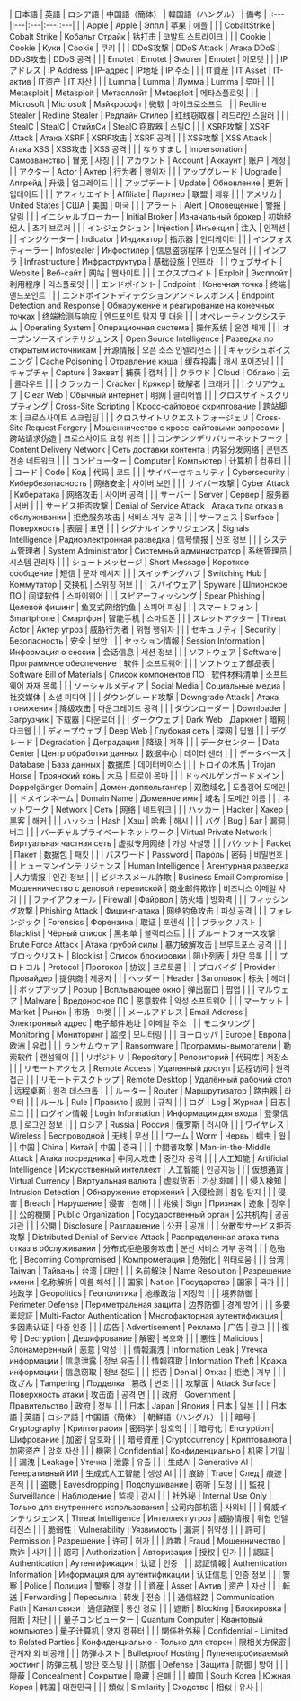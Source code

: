 | 日本語 | 英語 | ロシア語 | 中国語（簡体） | 韓国語（ハングル） | 備考 |
|:---|:---|:---|:---|:---|   |
| Apple | Apple | Эппл | 苹果 | 애플 |   |
| CobaltStrike | Cobalt Strike | Кобальт Страйк | 钴打击 | 코발트 스트라이크 |   |
| Cookie | Cookie | Куки | Cookie | 쿠키 |   |
| DDoS攻撃 | DDoS Attack | Атака DDoS | DDoS攻击 | DDoS 공격 |   |
| Emotet | Emotet | Эмотет | Emotet | 이모텟 |   |
| IPアドレス | IP Address | IP-адрес | IP地址 | IP 주소 |   |
| IT資産 | IT Asset | IT-актив | IT资产 | IT 자산 |   |
| Lumma | Lumma | Лумма | Lumma | 루마 |   |
| Metasploit | Metasploit | Метасплойт | Metasploit | 메타스플로잇 |   |
| Microsoft | Microsoft | Майкрософт | 微软 | 마이크로소프트 |   |
| Redline Stealer | Redline Stealer | Редлайн Стилер | 红线窃取器 | 레드라인 스틸러 |   |
| StealC | StealC | СтийлСи | StealC 窃取器 | 스틸C |   |
| XSRF攻撃 | XSRF Attack | Атака XSRF | XSRF攻击 | XSRF 공격 |   |
| XSS攻撃 | XSS Attack | Атака XSS | XSS攻击 | XSS 공격 |   |
| なりすまし | Impersonation | Самозванство | 冒充 | 사칭 |   |
| アカウント | Account | Аккаунт | 账户 | 계정 |   |
| アクター | Actor | Актер | 行为者 | 행위자 |   |
| アップグレード | Upgrade | Апгрейд | 升级 | 업그레이드 |   |
| アップデート | Update | Обновление | 更新 | 업데이트 |   |
| アフィリエイト | Affiliate | Партнер | 联盟 | 제휴 |   |
| アメリカ | United States | США | 美国 | 미국 |   |
| アラート | Alert | Оповещение | 警报 | 알림 |   |
| イニシャルブローカー | Initial Broker | Изначальный брокер | 初始经纪人 | 초기 브로커 |   |
| インジェクション | Injection | Инъекция | 注入 | 인젝션 |   |
| インジケーター | Indicator | Индикатор | 指示器 | 인디케이터 |   |
| インフォスティーラー | Infostealer | Инфостилер | 信息盗窃程序 | 인포스틸러 |   |
| インフラ | Infrastructure | Инфраструктура | 基础设施 | 인프라 |   |
| ウェブサイト | Website | Веб-сайт | 网站 | 웹사이트 |   |
| エクスプロイト | Exploit | Эксплойт | 利用程序 | 익스플로잇 |   |
| エンドポイント | Endpoint | Конечная точка | 终端 | 엔드포인트 |   |
| エンドポイントディテクションアンドレスポンス | Endpoint Detection and Response | Обнаружение и реагирование на конечных точках | 终端检测与响应 | 엔드포인트 탐지 및 대응 |   |
| オペレーティングシステム | Operating System | Операционная система | 操作系统 | 운영 체제 |   |
| オープンソースインテリジェンス | Open Source Intelligence | Разведка по открытым источникам | 开源情报 | 오픈 소스 인텔리전스 |   |
| キャッシュポイズニング | Cache Poisoning | Отравление кэша | 缓存投毒 | 캐시 포이즈닝 |   |
| キャプチャ | Capture | Захват | 捕获 | 캡처 |   |
| クラウド | Cloud | Облако | 云 | 클라우드 |   |
| クラッカー | Cracker | Крякер | 破解者 | 크래커 |   |
| クリアウェブ | Clear Web | Обычный интернет | 明网 | 클리어웹 |   |
| クロスサイトスクリプティング | Cross-Site Scripting | Кросс-сайтовое скриптование | 跨站脚本 | 크로스사이트 스크립팅 |   |
| クロスサイトリクエストフォージェリ | Cross-Site Request Forgery | Мошенничество с кросс-сайтовыми запросами | 跨站请求伪造 | 크로스사이트 요청 위조 |   |
| コンテンツデリバリーネットワーク | Content Delivery Network | Сеть доставки контента | 内容分发网络 | 콘텐츠 전송 네트워크 |   |
| コンピューター | Computer | Компьютер | 计算机 | 컴퓨터 |   |
| コード | Code | Код | 代码 | 코드 |   |
| サイバーセキュリティ | Cybersecurity | Кибербезопасность | 网络安全 | 사이버 보안 |   |
| サイバー攻撃 | Cyber Attack | Кибератака | 网络攻击 | 사이버 공격 |   |
| サーバー | Server | Сервер | 服务器 | 서버 |   |
| サービス拒否攻撃 | Denial of Service Attack | Атака типа отказ в обслуживании | 拒绝服务攻击 | 서비스 거부 공격 |   |
| サーフェス | Surface | Поверхность | 表层 | 표면 |   |
| シグナルインテリジェンス | Signals Intelligence | Радиоэлектронная разведка | 信号情报 | 신호 정보 |   |
| システム管理者 | System Administrator | Системный администратор | 系统管理员 | 시스템 관리자 |   |
| ショートメッセージ | Short Message | Короткое сообщение | 短信 | 문자 메시지 |   |
| スイッチングハブ | Switching Hub | Коммутатор | 交换机 | 스위칭 허브 |   |
| スパイウェア | Spyware | Шпионское ПО | 间谍软件 | 스파이웨어 |   |
| スピアーフィッシング | Spear Phishing | Целевой фишинг | 鱼叉式网络钓鱼 | 스피어 피싱 |   |
| スマートフォン | Smartphone | Смартфон | 智能手机 | 스마트폰 |   |
| スレットアクター | Threat Actor | Актер угроз | 威胁行为者 | 위협 행위자 |   |
| セキュリティ | Security | Безопасность | 安全 | 보안 |   |
| セッション情報 | Session Information | Информация о сессии | 会话信息 | 세션 정보 |   |
| ソフトウェア | Software | Программное обеспечение | 软件 | 소프트웨어 |   |
| ソフトウェア部品表 | Software Bill of Materials | Список компонентов ПО | 软件材料清单 | 소프트웨어 자재 목록 |   |
| ソーシャルメディア | Social Media | Социальные медиа | 社交媒体 | 소셜 미디어 |   |
| ダウングレード攻撃 | Downgrade Attack | Атака понижения | 降级攻击 | 다운그레이드 공격 |   |
| ダウンローダー | Downloader | Загрузчик | 下载器 | 다운로더 |   |
| ダークウェブ | Dark Web | Даркнет | 暗网 | 다크웹 |   |
| ディープウェブ | Deep Web | Глубокая сеть | 深网 | 딥웹 |   |
| デグレード | Degradation | Деградация | 降级 | 저하 |   |
| データセンター | Data Center | Центр обработки данных | 数据中心 | 데이터 센터 |   |
| データベース | Database | База данных | 数据库 | 데이터베이스 |   |
| トロイの木馬 | Trojan Horse | Троянский конь | 木马 | 트로이 목마 |   |
| ドッペルゲンガードメイン | Doppelgänger Domain | Домен-доппельгангер | 双胞域名 | 도플갱어 도메인 |   |
| ドメインネーム | Domain Name | Доменное имя | 域名 | 도메인 이름 |   |
| ネットワーク | Network | Сеть | 网络 | 네트워크 |   |
| ハッカー | Hacker | Хакер | 黑客 | 해커 |   |
| ハッシュ | Hash | Хэш | 哈希 | 해시 |   |
| バグ | Bug | Баг | 漏洞 | 버그 |   |
| バーチャルプライベートネットワーク | Virtual Private Network | Виртуальная частная сеть | 虚拟专用网络 | 가상 사설망 |   |
| パケット | Packet | Пакет | 数据包 | 패킷 |   |
| パスワード | Password | Пароль | 密码 | 비밀번호 |   |
| ヒューマンインテリジェンス | Human Intelligence | Агентурная разведка | 人力情报 | 인간 정보 |   |
| ビジネスメール詐欺 | Business Email Compromise | Мошенничество с деловой перепиской | 商业邮件欺诈 | 비즈니스 이메일 사기 |   |
| ファイアウォール | Firewall | Файрвол | 防火墙 | 방화벽 |   |
| フィッシング攻撃 | Phishing Attack | Фишинг-атака | 网络钓鱼攻击 | 피싱 공격 |   |
| フォレンジック | Forensics | Форензика | 取证 | 포렌식 |   |
| ブラックリスト | Blacklist | Чёрный список | 黑名单 | 블랙리스트 |   |
| ブルートフォース攻撃 | Brute Force Attack | Атака грубой силы | 暴力破解攻击 | 브루트포스 공격 |   |
| ブロックリスト | Blocklist | Список блокировки | 阻止列表 | 차단 목록 |   |
| プロトコル | Protocol | Протокол | 协议 | 프로토콜 |   |
| プロバイダ | Provider | Провайдер | 提供商 | 제공자 |   |
| ヘッダー | Header | Заголовок | 标头 | 헤더 |   |
| ポップアップ | Popup | Всплывающее окно | 弹出窗口 | 팝업 |   |
| マルウェア | Malware | Вредоносное ПО | 恶意软件 | 악성 소프트웨어 |   |
| マーケット | Market | Рынок | 市场 | 마켓 |   |
| メールアドレス | Email Address | Электронный адрес | 电子邮件地址 | 이메일 주소 |   |
| モニタリング | Monitoring | Мониторинг | 监控 | 모니터링 |   |
| ヨーロッパ | Europe | Европа | 欧洲 | 유럽 |   |
| ランサムウェア | Ransomware | Программы-вымогатели | 勒索软件 | 랜섬웨어 |   |
| リポジトリ | Repository | Репозиторий | 代码库 | 저장소 |   |
| リモートアクセス | Remote Access | Удаленный доступ | 远程访问 | 원격 접근 |   |
| リモートデスクトップ | Remote Desktop | Удалённый рабочий стол | 远程桌面 | 원격 데스크톱 |   |
| ルーター | Router | Маршрутизатор | 路由器 | 라우터 |   |
| ルール | Rule | Правило | 规则 | 규칙 |   |
| ログ | Log | Журнал | 日志 | 로그 |   |
| ログイン情報 | Login Information | Информация для входа | 登录信息 | 로그인 정보 |   |
| ロシア | Russia | Россия | 俄罗斯 | 러시아 |   |
| ワイヤレス | Wireless | Беспроводной | 无线 | 무선 |   |
| ワーム | Worm | Червь | 蠕虫 | 웜 |   |
| 中国 | China | Китай | 中国 | 중국 |   |
| 中間者攻撃 | Man-in-the-Middle Attack | Атака посредника | 中间人攻击 | 중간자 공격 |   |
| 人工知能 | Artificial Intelligence | Искусственный интеллект | 人工智能 | 인공지능 |   |
| 仮想通貨 | Virtual Currency | Виртуальная валюта | 虚拟货币 | 가상 화폐 |   |
| 侵入検知 | Intrusion Detection | Обнаружение вторжений | 入侵检测 | 침입 탐지 |   |
| 侵害 | Breach | Нарушение | 侵害 | 침해 |   |
| 兆候 | Sign | Признак | 迹象 | 징후 |   |
| 公的機関 | Public Organization | Государственный орган | 公共机构 | 공공 기관 |   |
| 公開 | Disclosure | Разглашение | 公开 | 공개 |   |
| 分散型サービス拒否攻撃 | Distributed Denial of Service Attack | Распределенная атака типа отказ в обслуживании | 分布式拒绝服务攻击 | 분산 서비스 거부 공격 |   |
| 危殆化 | Becoming Compromised | Компрометация | 危殆化 | 위태로움 |   |
| 台湾 | Taiwan | Тайвань | 台湾 | 대만 |   |
| 名前解決 | Name Resolution | Разрешение имени | 名称解析 | 이름 해석 |   |
| 国家 | Nation | Государство | 国家 | 국가 |   |
| 地政学 | Geopolitics | Геополитика | 地缘政治 | 지정학 |   |
| 境界防御 | Perimeter Defense | Периметральная защита | 边界防御 | 경계 방어 |   |
| 多要素認証 | Multi-Factor Authentication | Многофакторная аутентификация | 多因素认证 | 다중 인증 |   |
| 広告 | Advertisement | Реклама | 广告 | 광고 |   |
| 復号 | Decryption | Дешифрование | 解密 | 복호화 |   |
| 悪性 | Malicious | Злонамеренный | 恶意 | 악성 |   |
| 情報漏洩 | Information Leak | Утечка информации | 信息泄露 | 정보 유출 |   |
| 情報窃取 | Information Theft | Кража информации | 信息窃取 | 정보 절도 |   |
| 拒否 | Denial | Отказ | 拒绝 | 거부 |   |
| 改ざん | Tampering | Подделка | 篡改 | 변조 |   |
| 攻撃面 | Attack Surface | Поверхность атаки | 攻击面 | 공격 면 |   |
| 政府 | Government | Правительство | 政府 | 정부 |   |
| 日本 | Japan | Япония | 日本 | 일본 |   |
| 日本語 | 英語 | ロシア語 | 中国語（簡体） | 朝鮮語（ハングル） |   |
| 暗号 | Cryptography | Криптография | 密码学 | 암호학 |   |
| 暗号化 | Encryption | Шифрование | 加密 | 암호화 |   |
| 暗号資産 | Cryptocurrency | Криптовалюта | 加密资产 | 암호 자산 |   |
| 機密 | Confidential | Конфиденциально | 机密 | 기밀 |   |
| 漏洩 | Leakage | Утечка | 泄露 | 유출 |   |
| 生成AI | Generative AI | Генеративный ИИ | 生成式人工智能 | 생성 AI |   |
| 痕跡 | Trace | След | 痕迹 | 흔적 |   |
| 盗聴 | Eavesdropping | Подслушивание | 窃听 | 도청 |   |
| 監視 | Surveillance | Наблюдение | 监视 | 감시 |   |
| 社外秘 | Internal Use Only | Только для внутреннего использования | 公司内部机密 | 사외비 |   |
| 脅威インテリジェンス | Threat Intelligence | Интеллект угроз | 威胁情报 | 위협 인텔리전스 |   |
| 脆弱性 | Vulnerability | Уязвимость | 漏洞 | 취약성 |   |
| 許可 | Permission | Разрешение | 许可 | 허가 |   |
| 詐欺 | Fraud | Мошенничество | 欺诈 | 사기 |   |
| 認可 | Authorization | Авторизация | 授权 | 인가 |   |
| 認証 | Authentication | Аутентификация | 认证 | 인증 |   |
| 認証情報 | Authentication Information | Информация для аутентификации | 认证信息 | 인증 정보 |   |
| 警察 | Police | Полиция | 警察 | 경찰 |   |
| 資産 | Asset | Актив | 资产 | 자산 |   |
| 転送 | Forwarding | Пересылка | 转发 | 전송 |   |
| 通信経路 | Communication Path | Канал связи | 通信路径 | 통신 경로 |   |
| 遮断 | Blocking | Блокировка | 阻断 | 차단 |   |
| 量子コンピューター | Quantum Computer | Квантовый компьютер | 量子计算机 | 양자 컴퓨터 |   |
| 関係社外秘 | Confidential - Limited to Related Parties | Конфиденциально - Только для сторон | 限相关方保密 | 관계자 외 비공개 |   |
| 防弾ホスト | Bulletproof Hosting | Пуленепробиваемый хостинг | 防弹主机 | 방탄 호스팅 |   |
| 防御 | Defense | Защита | 防御 | 방어 |   |
| 隠蔽 | Concealment | Сокрытие | 隐藏 | 은폐 |   |
| 韓国 | South Korea | Южная Корея | 韩国 | 대한민국 |   |
| 類似 | Similarity | Сходство | 相似 | 유사 |   |
